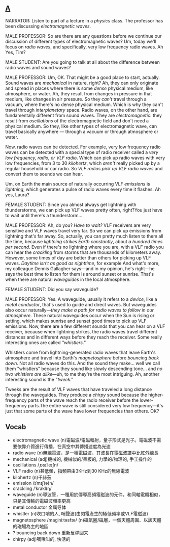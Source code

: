 ## [A](https://img.kmf.com/toefl/listening/audio/f349744f4ce3e1dd08427b5526aba65a.mp3)

NARRATOR: Listen to part of a lecture in a *physics* class. The professor has been discussing *electromagnetic waves*.

MALE PROFESSOR: So are there are any questions before we continue our discussion of different types of electromagnetic waves? Um, today we'll focus on *radio waves*, and specifically, very low frequency radio waves. Ah Yes, Tim?

MALE STUDENT: Are you going to talk at all about the difference between radio waves and sound waves?

MALE PROFESSOR: Um, OK. That might be a good place to start, actually. Sound waves are *mechanical* in nature, right? Ah, they can only originate and spread in places where there is some *dense* physical medium, like atmosphere, or water. Ah, they result from changes in pressure in that medium, like changes in air pressure. So they *can't* travel through a vacuum, where there's no dense physical medium. Which is why they can't travel through *interplanetary* space. Radio waves, on the other hand, are fundamentally different from sound waves. They are *electromagnetic*: they result from *oscillations* of the electromagnetic field and don't need a physical medium. So they, like other types of electromagnetic wave, can travel basically anywhere — through a vacuum or through atmosphere or water.

Now, radio waves can be detected. For example, very low frequency radio waves can be detected with a special type of radio receiver called a *very low frequency, radio, or VLF radio*. Which can pick up radio waves with very low frequencies, from 3 to 30 *kilohertz*, which *aren't* really picked up by a regular household or car radio. So *VLF radios pick up VLF radio waves* and convert them to sounds we can hear.

Um, on Earth the main source of naturally occurring VLF *emissions* is *lightning*, which generates a pulse of radio waves every time it flashes. Ah yes, Laura?

FEMALE STUDENT: Since you almost always get lightning with thunderstorms, we can pick up VLF waves pretty often, right?You just have to wait until there's a thunderstorm...

MALE PROFESSOR: Ah, do you? *Have to wait?* VLF receivers are very sensitive and VLF waves travel very far. So we can pick up emissions from lightning that's far away. So, actually, you can pretty much listen to them all the time, because *lightning strikes Earth constantly*, about *a hundred times per second*. Even if there's no lightning where you are, with a VLF radio you can hear the *crackling* from storms that are thousands of kilometers away. However, some times of day are better than others for picking up VLF waves. *Daytime isn't as good as nighttime*, for example.And what's more, my colleague Dennis Gallagher says—and in my opinion, he's right—he says the best time to listen for them is around sunset or sunrise. That's when there are natural *waveguides* in the local atmosphere.

FEMALE STUDENT: Did you say waveguide?

MALE PROFESSOR: Yes. A waveguide, usually it refers to a *device*, like a *metal conductor*, that's used to guide and direct waves. But waveguides also occur naturally—*they make a path for radio waves to follow in our atmosphere*. These natural waveguides occur when the Sun is rising or setting, which makes sunrise and sunset good times to pick up VLF emissions. Now, there are a few different sounds that you can hear on a VLF receiver, because when lightning strikes, the radio waves travel different distances and in different ways before they reach the receiver. Some really interesting ones are called *"whistlers."*

Whistlers come from lightning-generated radio waves that leave Earth's atmosphere and travel into Earth's *magnetosphere* before *bouncing back down*. Not all radio waves do this. And the sound they make... well we call them "whistlers" because they sound like slowly descending tone... and *no two whistlers are alike*—uh, to me they're the most intriguing. Ah, another interesting sound is the "*tweek*."

Tweeks are the result of VLF waves that have traveled a long distance through the waveguides. They produce a *chirpy* sound because the higher-frequency parts of the wave reach the radio receiver before the lower-frequency parts.The entire wave is still considered very low frequency—it's just that some parts of the wave have lower frequencies than others. OK?

## Vocab
- electromagnetic wave (n)電磁波/電磁輻射，量子形式是光子。電磁波不需要依靠介質進行傳播，在真空中其傳播速度為光速
- radio wave (n)無線電波，是一種電磁波，其波長在電磁波譜中比紅外線長
- mechanical (adj)機械的, 機械似的/呆板的, 力學的/物理的, 手工操作的
- oscillations /ˌɒsɪˈleɪʃn/ 
- VLF radio (n)甚低頻，指頻帶由3KHz到30 KHz的無線電波
- kilohertz (n)千赫茲
- emission /ɪˈmɪʃ(ə)n/ 
- crackling /ˈkraklɪŋ/ 
- waveguide (n)導波管，一種用於傳導高頻電磁波的元件，和同軸電纜相似，只是其傳輸的電磁波頻率更高
- metal conductor 金属导体
- whistler (n)吹口哨的人, 哨聲波(由閃電產生的極低頻率或VLF電磁波)
- magnetosphere /maɡˈniːtəsfɪə/ (n)磁氣圈/磁層，一個天體周圍、以該天體的磁場為主的地區
- ? bouncing back down 重新反弹回来
- chirpy (adj)啁啾叫的, 快活的